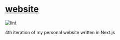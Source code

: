 # [website](https://mattglei.ch)

[![lint](https://github.com/gleich/website/actions/workflows/lint.yml/badge.svg)](https://github.com/gleich/website/actions/workflows/lint.yml)

4th iteration of my personal website written in Next.js
